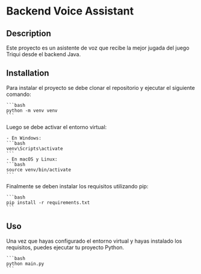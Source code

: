 # Backend Voice Assistant

## Description

Este proyecto es un asistente de voz que recibe la mejor jugada del juego Triqui desde el backend Java.

## Installation

Para instalar el proyecto se debe clonar el repositorio y ejecutar el siguiente comando:

    ```bash
    python -m venv venv
    ```
Luego se debe activar el entorno virtual:

    - En Windows:
    ```bash
    venv\Scripts\activate
    ```
    - En macOS y Linux:
    ```bash
    source venv/bin/activate
    ```
Finalmente se deben instalar los requisitos utilizando pip:

    ```bash
    pip install -r requirements.txt
    ```

## Uso

Una vez que hayas configurado el entorno virtual y hayas instalado los requisitos, puedes ejecutar tu proyecto Python.

    ```bash
    python main.py
    ```
